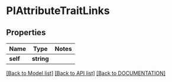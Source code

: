 # PIAttributeTraitLinks

## Properties
Name | Type | Notes
------------ | ------------- | -------------
**self** | **string**

[[Back to Model list]](../../DOCUMENTATION.md#documentation-for-models) [[Back to API list]](../../DOCUMENTATION.md#documentation-for-api-endpoints) [[Back to DOCUMENTATION]](../../DOCUMENTATION.md)
